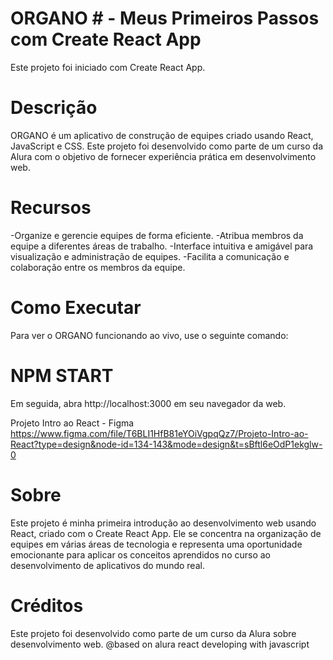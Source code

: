
# ORGANO # - Meus Primeiros Passos com Create React App 

Este projeto foi iniciado com Create React App.

# Descrição
ORGANO é um aplicativo de construção de equipes criado usando React, JavaScript e CSS. Este projeto foi desenvolvido como parte de um curso da Alura com o objetivo de fornecer experiência prática em desenvolvimento web.

# Recursos
-Organize e gerencie equipes de forma eficiente.
-Atribua membros da equipe a diferentes áreas de trabalho.
-Interface intuitiva e amigável para visualização e administração de equipes.
-Facilita a comunicação e colaboração entre os membros da equipe.

# Como Executar

Para ver o ORGANO funcionando ao vivo, use o seguinte comando:
# NPM START #
Em seguida, abra http://localhost:3000 em seu navegador da web.

Projeto Intro ao React - Figma 
https://www.figma.com/file/T6BLI1HfB81eYOiVgpqQz7/Projeto-Intro-ao-React?type=design&node-id=134-143&mode=design&t=sBftl6eOdP1ekglw-0

# Sobre
Este projeto é minha primeira introdução ao desenvolvimento web usando React, criado com o Create React App. Ele se concentra na organização de equipes em várias áreas de tecnologia e representa uma oportunidade emocionante para aplicar os conceitos aprendidos no curso ao desenvolvimento de aplicativos do mundo real.

# Créditos
Este projeto foi desenvolvido como parte de um curso da Alura sobre desenvolvimento web.
@based on alura react developing with javascript

